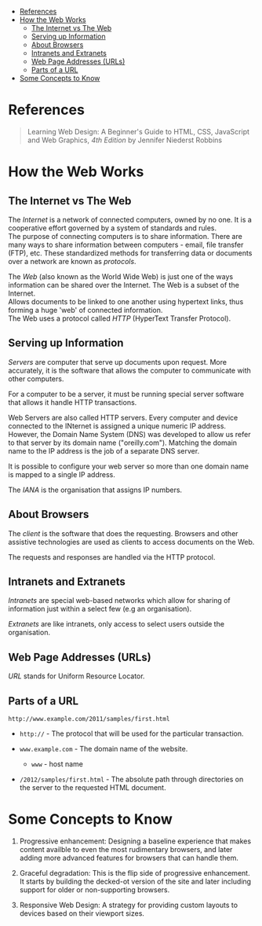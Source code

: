 - [References](#references)
- [How the Web Works](#how-the-web-works)
  - [The Internet vs The Web](#the-internet-vs-the-web)
  - [Serving up Information](#serving-up-information)
  - [About Browsers](#about-browsers)
  - [Intranets and Extranets](#intranets-and-extranets)
  - [Web Page Addresses (URLs)](#web-page-addresses-urls)
  - [Parts of a URL](#parts-of-a-url)
- [Some Concepts to Know](#some-concepts-to-know)

# References
> Learning Web Design: A Beginner's Guide to HTML, CSS, JavaScript and Web Graphics, *4th Edition* by Jennifer Niederst Robbins

# How the Web Works

## The Internet vs The Web
The *Internet* is a network of connected computers, owned by no one. It is a cooperative effort governed by a system of standards and rules.  
The purpose of connecting computers is to share information. There are many ways to share information between computers - email, file transfer (FTP), etc.
These standardized methods for transferring data or documents over a network are known as *protocols*.

The *Web* (also known as the World Wide Web) is just one of the ways information can be shared over the Internet. The Web is a subset of the Internet.  
Allows documents to be linked to one another using hypertext links, thus forming a huge 'web' of connected information.  
The Web uses a protocol called *HTTP* (HyperText Transfer Protocol). 

## Serving up Information

*Servers* are computer that serve up documents upon request. More accurately, it is the software that allows the computer to communicate with other computers.

For a computer to be a server, it must be running special server software that allows it handle HTTP transactions.

Web Servers are also called HTTP servers. Every computer and device connected to the INternet is assigned a unique numeric IP address. However, the Domain Name System (DNS) was developed to allow us refer to that server by its domain name ("oreilly.com"). Matching the domain name to the IP address is the job of a separate DNS server.

It is possible to configure your web server so more than one domain name is mapped to a single IP address.

The *IANA* is the organisation that assigns IP numbers.

## About Browsers
The *client* is the software that does the requesting. Browsers and other assistive technologies are used as clients to access documents on the Web.

The requests and responses are handled via the HTTP protocol. 

## Intranets and Extranets
*Intranets* are special web-based networks which allow for sharing of information just within a select few (e.g an organisation).

*Extranets* are like intranets, only access to select users outside the organisation.

## Web Page Addresses (URLs)
*URL* stands for Uniform Resource Locator. 

## Parts of a URL

`http://www.example.com/2011/samples/first.html`

* `http://` - The protocol that will be used for the particular transaction.

* `www.example.com` - The domain name of the website.
  * `www` - host name

* `/2012/samples/first.html` - The absolute path through directories on the server to the requested HTML document.


# Some Concepts to Know

1. Progressive enhancement: Designing a baseline experience that makes content availble to even the most rudimentary browsers, and later adding more advanced features for browsers that can handle them.

2. Graceful degradation: This is the flip side of progressive enhancement. It starts by building the decked-ot version of the site and later including support for older or non-supporting browsers.

3. Responsive Web Design: A strategy for providing custom layouts to devices based on their viewport sizes.













